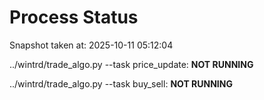 # Process Status

Snapshot taken at: 2025-10-11 05:12:04

../wintrd/trade_algo.py --task price_update: **NOT RUNNING**

../wintrd/trade_algo.py --task buy_sell: **NOT RUNNING**

